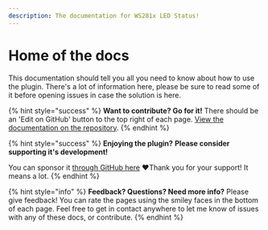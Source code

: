 ```yaml
---
description: The documentation for WS281x LED Status!
---
```


# Home of the docs

This documentation should tell you all you need to know about how to use the plugin. There's a lot of information here, please be sure to read some of it before opening issues in case the solution is here.

{% hint style="success" %}
**Want to contribute? Go for it!** There should be an 'Edit on GitHub' button to the top right of each page. [View the documentation on the repository](https://github.com/cp2004/OctoPrint-WS281x_LED_Status/tree/master/docs).
{% endhint %}

{% hint style="success" %}
**Enjoying the plugin?** **Please consider supporting it's development!**

You can sponsor it [through GitHub here](https://github.com/sponsors/cp2004) ❤Thank you for your support! It means a lot.
{% endhint %}

{% hint style="info" %}
**Feedback? Questions? Need more info?** Please give feedback! You can rate the pages using the smiley faces in the bottom of each page. Feel free to get in contact anywhere to let me know of issues with any of these docs, or contribute.
{% endhint %}

